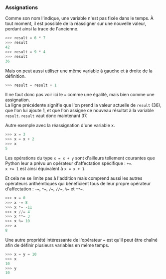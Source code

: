 ### Assignations

Comme son nom l'indique, une variable n'est pas fixée dans le temps.
À tout moment, il est possible de la réassigner sur une nouvelle valeur, perdant ainsi la trace de l'ancienne.

```python
>>> result = 6 * 7
>>> result
42
>>> result = 9 * 4
>>> result
36
```

Mais on peut aussi utiliser une même variable à gauche et à droite de la définition.

```python
>>> result = result + 1
```

Il ne faut donc pas voir ici le `=` comme une égalité, mais bien comme une assignation.  
La ligne précédente signifie que l'on prend la valeur actuelle de `result` (36), que l'on lui ajoute 1, et que l'on assigne ce nouveau résultat à la variable `result`.
`result` vaut donc maintenant 37.

Autre exemple avec la réassignation d'une variable x.

```python
>>> x = 3
>>> x = x + 2
>>> x
5
```

Les opérations du type `x = x + y` sont d'ailleurs tellement courantes que Python leur a prévu un opérateur d'affectation spécifique : `+=`.  
`x += 1` est ainsi équivalent à `x = x + 1`.

Et cela ne se limite pas à l'addition mais comprend aussi les autres opérateurs arithémtiques qui bénéficient tous de leur propre opérateur d'affectation : `-=`, `*=`, `/=`, `//=`, `%=` et `**=`.

```python
>>> x = 0
>>> x -= 8
>>> x *= -11
>>> x //= 4
>>> x **= 3
>>> x %= 10
>>> x
8
```

Une autre propriété intéressante de l'opérateur `=` est qu'il peut être chaîné afin de définir plusieurs variables en même temps.

```python
>>> x = y = 10
>>> x
10
>>> y
10
```
